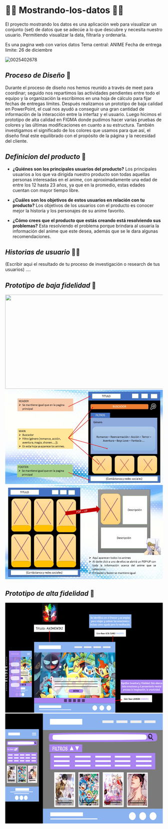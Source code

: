 # 👩‍💻 Mostrando-los-datos 👩‍💻
El proyecto mostrando los datos es una aplicación web para visualizar un conjunto (set) de datos que se adecúe a lo que descubre y necesita nuestro usuario. Permitiendo visualizar la data, filtrarla y ordenarla.

Es una pagina web con varios datos
Tema central: ANIME
Fecha de entrega limite: 26 de diciembre

![0025402678](https://imgmedia.aweita.pe/640x345/aweita/original/2021/08/30/612d9976066691528b1a02ce.webp)

## ___Proceso de Diseño___ 🎨
Durante el proceso de diseño nos hemos reunido a través de meet para coordinar; seguido nos repartimos las actividades pendientes entre todo el equipo y la organización la escribimos en una hoja de cálculo para fijar fechas de entregas límites. Después realizamos un prototipo de baja calidad en PowerPoint, el cual nos ayudó a conseguir una gran cantidad de información de la interacción entre la interfaz y el usuario. Luego hicimos el prototipo de alta calidad en FIGMA donde pudimos hacer varias pruebas de colores y las últimas modificaciones en cuanto a su estructura. También investigamos el significado de los colores que usamos para que así, el diseño final este equilibrado con el propósito de la página y la necesidad del cliente.

## ___Definicion del producto___ 🎯

- **¿Quiénes son los principales usuarios del producto?** 
Los principales usuarios a los que va dirigida nuestro producto son todas aquellas personas interesadas en el anime, con aproximadamente una edad de entre los 12 hasta 23 años, ya que en la promedio, estas edades cuentan con mayor tiempo libre.

- **¿Cuáles son los objetivos de estos usuarios en relación con tu producto?** 
Los objetivos de los usuarios con el producto es conocer mejor la historia y los personajes de su anime favorito.

- **¿Cómo crees que el producto que estás creando está resolviendo sus problemas?** 
Esta resolviendo el problema porque brindara al usuaria la información del anime que este desea, además que se le dara algunas recomendaciones.

## ___Historias de usuario___ 👩‍💼

(Escribir aqui el resultado de tu proceso de investigación o research de tus usuarios) ....

## ___Prototipo de baja fidelidad___ 📁
<img src="https://user-images.githubusercontent.com/93567262/146845752-7d0797fb-a295-4edc-9c84-b8bafd45a9bc.jpg" width="550" height="300"> <img src="https://github.com/Alebalt2021/Mostrando-los-datos/blob/main/assets/img/Diapositiva3.JPG" width="550" height="300"> <img src="https://github.com/Alebalt2021/Mostrando-los-datos/blob/main/assets/img/Diapositiva4.JPG?raw=true" width="550" height="300">

## ___Prototipo de alta fidelidad___ 🔮
<img src="https://github.com/Alebalt2021/Mostrando-los-datos/blob/main/assets/img/Mostrando%20los%20Datos%20(1).png?raw=true" width="600" height="350"><img src="https://github.com/Alebalt2021/Mostrando-los-datos/blob/main/assets/img/Mostrando%20los%20Datos.png?raw=true" width="600" height="350">
